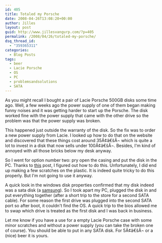 ```yaml
---
id: 405
title: Totaled my Porsche
date: 2008-04-26T13:08:20+00:00
author: Jilles
layout: post
guid: http://www.jillesvangurp.com/?p=405
permalink: /2008/04/26/totaled-my-porsche/
dsq_thread_id:
  - "359365311"
categories:
  - Blog Posts
tags:
  - beer
  - Lacie Porsche
  - OS
  - PC
  - problemsandsolutions
  - SATA
---
```

As you might recall I bought a pair of Lacie Porsche 500GB disks some time ago. Well, a few weeks ago the power supply of one of them began making funny noises and it was getting harder to start up the Porsche. The disk worked fine with the power supply that came with the other drive so the problem was that the power supply was broken.

This happened just outside the warranty of the disk. So the fix was to order a new power supply from Lacie. I looked up how to do that on the website and discovered that these things cost around 35Ã¢â€šÂ¬ which is quite a lot to invest in a disk that now sells under 100Ã¢â€šÂ¬. Besides, I'm kind of annoyed with all those bricks below my desk anyway.

So I went for option number two: pry open the casing and put the disk in the PC. Thanks to <a href="http://pressworthly.wordpress.com/2007/11/03/lacie-fa-porsche-edition-500gb-disassembled/">this</a> post, I figured out how to do this. Unfortunately, I did end up making a few scratches on the plastic. It is indeed quite tricky to do this properly. But I'm not going to use it anyway.

A quick look in the windows disk properties confirmed that my disk indeed was a sata disk (a <a href="http://computers.pricegrabber.com/hard-drives/m/29867541/details/st=product_tab/">samsung</a>). So I took apart my PC, plugged the disk in and put everything together (after a short trip to the store for a second SATA cable). For some reason the first drive was plugged into the second SATA port so after boot, it couldn't find the OS. A quick trip to the bios allowed me to swap which drive is treated as the first disk and I was back in business.

Let me know if you have a use for a empty Lacie Porsche case with some minor scratches and without a power supply (you can take the broken one of course). You should be able to put in any SATA disk. For 5Ã¢â€šÂ¬ or a (nice) beer it is yours.
